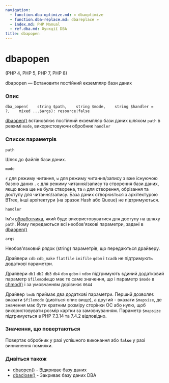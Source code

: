 ```yaml
---
navigation:
  - function.dba-optimize.md: « dbaoptimize
  - function.dba-replace.md: dbareplace »
  - index.md: PHP Manual
  - ref.dba.md: Функції DBA
title: dbapopen
---
```

# dbapopen

(PHP 4, PHP 5, PHP 7, PHP 8)

dbapopen — Встановити постійний екземпляр бази даних

### Опис

```methodsynopsis
dba_popen(    string $path,    string $mode,    string $handler = ?,    mixed ...$args): resource|false
```

[dbaopen()](function.dba-open.md) встановлює постійний екземпляр бази даних шляхом `path` в режимі `mode`, використовуючи обробник `handler`

### Список параметрів

`path`

Шлях до файлів бази даних.

`mode`

`r` для режиму читання, `w` для режиму читання/запису з вже існуючою базою даних . `c` для режиму читання/запису та створення бази даних, якщо вона ще не була створена, та `n` для створення, обрізання та доступу для читання/запису. База даних створюється з архітектурою BTree, інші архітектури (на зразок Hash або Queue) не підтримуються.

`handler`

Ім'я [обработчика](dba.requirements.md), який буде використовуватися для доступу на шляху `path`. Йому передаються всі необов'язкові параметри, задані в [dbaopen()](function.dba-open.md)

`args`

Необов'язковий рядок (string) параметрів, що передаються драйверу.

Драйвери `cdb` `cdb_make` `flatfile` `inifile` `qdbm` і `tcadb` не підтримують додаткові параметри.

Драйвери `db1` `db2` `db3` `db4` `dbm` `gdbm` і `ndbm` підтримують єдиний додатковий параметр `$filemode`що має те саме значення, що і параметр `$mode` в [chmod()](function.chmod.md) і за умовчанням дорівнює `0644`

Драйвер `lmdb` приймає два додаткові параметри. Перший дозволяє вказати `$filemode` (дивіться опис вище), а другий - вказати `$mapsize`, де значення має бути кратним розміру сторінки ОС або нулю, щоб використовувати розмір картки за замовчуванням. Параметр `$mapsize` підтримується в PHP 7.3.14 та 7.4.2 відповідно.

### Значення, що повертаються

Повертає обробник у разі успішного виконання або **`false`** у разі виникнення помилки.

### Дивіться також

-   [dbaopen()](function.dba-open.md) - Відкриває базу даних
-   [dbaclose()](function.dba-close.md) - Закриває базу даних DBA
